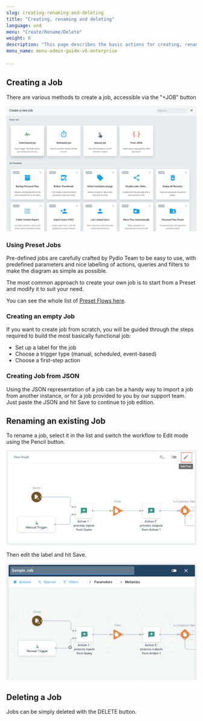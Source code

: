 ```yaml
---
slug: creating-renaming-and-deleting
title: "Creating, renaming and deleting"
language: und
menu: "Create/Rename/Delete"
weight: 0
description: "This page describes the basic actions for creating, renaming and deleting Flows."
menu_name: menu-admin-guide-v6-enterprise

---
```

## Creating a Job

There are various methods to create a job, accessible via the "+JOB" button

![](../../images/0_overview/managing-jobs-create.png)

### Using Preset Jobs

Pre-defined jobs are carefully crafted by Pydio Team to be easy to use, with predefined parameters and nice labelling of actions, queries and filters to make the diagram as simple as possible.

The most common approach to create your own job is to start from a Preset and modify it to suit your need.

You can see the whole list of [Preset Flows here](./preset-flows).

### Creating an empty Job

If you want to create job from scratch, you will be guided through the steps required to build the most basically functional job:

 - Set up a label for the job
 - Choose a trigger type (manual, scheduled, event-based)
 - Choose a first-step action

### Creating Job from JSON

Using the JSON representation of a job can be a handy way to import a job from another instance, or for a job provided to you by our support team. Just paste the JSON and hit Save to continue to job edition.

## Renaming an existing Job

To rename a job, select it in the list and switch the workflow to Edit mode using the Pencil button.

![](../../images/0_overview/managing-jobs-rename-1.png)

Then edit the label and hit Save.

![](../../images/0_overview/managing-jobs-rename-2.png)

## Deleting a Job

Jobs can be simply deleted with the DELETE button.